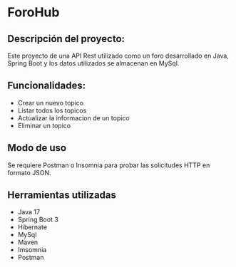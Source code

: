 <H1>ForoHub</H1>

## Descripción del proyecto:
Este proyecto de una API Rest utilizado como un foro desarrollado en Java, Spring Boot y los datos utilizados se almacenan en MySql.

## Funcionalidades:
* Crear un nuevo topico
* Listar todos los topicos
* Actualizar la informacion de un topico
* Eliminar un topico

## Modo de uso
Se requiere Postman o Insomnia para probar las solicitudes HTTP en formato JSON.

## Herramientas utilizadas
- Java 17
- Spring Boot 3
- Hibernate
- MySql
- Maven
- Imsomnia
- Postman
